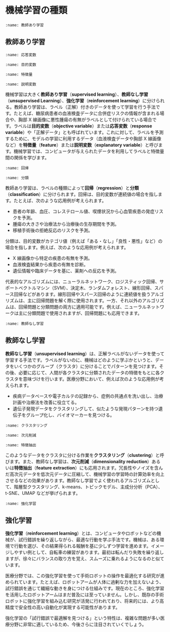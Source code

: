 # 機械学習の種類

```{index} き 教師あり学習
:name: 教師あり学習
```

## 教師あり学習


```{index} お 応答変数
:name: 応答変数
```

```{index} も　目的変数
:name: 目的変数
```

```{index} と 特徴量
:name: 特徴量
```

```{index} せ 説明変数
:name: 説明変数
```


機械学習は大きく**教師あり学習**（**supervised learning**）、**教師なし学習**（**unsupervised Learning**）、**強化学習**（**reinforcement learning**）に分けられる。教師あり学習は、ラベル（正解）付きのデータを使って学習を行う手法です。たとえば、糖尿病患者の血液検査データに合併症リスクの情報が含まれる場合や、胸部 X 線画像に悪性腫瘍の有無がラベルとして付けられている場合です。ラベルは**目的変数**（**objective variable**）または**応答変数**（**response variable**）や「正解データ」とも呼ばれています。これに対して、ラベルを予測するために、モデルの学習に利用するデータ（血液検査データや胸部 X 線画像など）を**特徴量**（**feature**）または**説明変数**（**explanatory variable**）と呼びます。機械学習では、コンピュータが与えられたデータを利用してラベルと特徴量間の関係を学びます。

```{index} か 回帰
:name: 回帰
```

```{index} ぶ 分類
:name: 分類
```

教師あり学習は、ラベルの種類によって**回帰**（**regression**）と**分類**（**classification**）に分けられます。回帰は、目的変数が連続値の場合を指します。たとえば、次のような応用例が考えられます。

- 患者の年齢、血圧、コレステロール値、喫煙状況から心血管疾患の発症リスクを予測。
- 腫瘍の大きさや治療法から治療後の生存期間を予測。
- 移植手術後の拒絶反応のリスクを予測。

分類は、目的変数がカテゴリ値（例えば「ある・なし」「良性・悪性」など）の場合を指します。例えば、次のような応用例が考えられます。

- X 線画像から特定の疾患の有無を予測。
- 血液検査結果から疾患の有無を診断。
- 遺伝情報や臨床データを基に、薬剤への反応を予測。


代表的なアルゴリズムには、ニューラルネットワーク、ロジスティック回帰、サポートベクトルマシン（SVM）、決定木、ランダムフォレスト、線形回帰、スパース回帰などがあります。線形回帰やスパース回帰のように連続値を扱うアルゴリズムは、主に回帰問題を解く際に使用されます。一方、それ以外のアルゴリズムは、回帰問題と分類問題の両方に適用可能です。例えば、ニューラルネットワークは主に分類問題で使用されますが、回帰問題にも応用できます。


```{index} き 教師なし学習
:name: 教師なし学習
```

## 教師なし学習


**教師なし学習**（**unsupervised learning**）は、正解ラベルがないデータを使って学習する手法です。ラベルがないのに、機械はどのように学ぶかというと、データをいくつかのグループ（クラスタ）に分けることでパターンを見つけます。その後、必要に応じて、人間が各クラスタに分類されたデータの特徴をもとに各クラスタを意味づけを行います。医療分野において、例えば次のような応用例が考えられます。

- 疾病データベースや電子カルテの記録から、症例の共通点を洗い出し、治療計画や治療法を改善に役立てる。
- 遺伝子発現データをクラスタリングして、似たような発現パターンを持つ遺伝子をグループ化し、バイオマーカーを見つける。

```{index} クラスタリング
:name: クラスタリング
```

```{index} 次元削減
:name: 次元削減
```

```{index} 特徴抽出
:name: 特徴抽出
```

このようなデータをクラスタに分ける作業を**クラスタリング**（**clustering**）と呼びます。また、教師なし学習は、**次元削減**（**dimensionality reduction**）あるいは**特徴抽出**（**feature extraction**）にも応用されます。冗長性やノイズを含んだ高次元データを低次元データに圧縮して、機械学習の学習時の計算効率を向上させるなどの効果があります。教師なし学習でよく使われるアルゴリズムとして、階層型クラスタリング、k-means、トピックモデル、主成分分析（PCA）、t-SNE、UMAP などが挙げられます。

```{index} き 強化学習
:name: 強化学習
```

## 強化学習

**強化学習**（**reinforcement learning**）とは、コンピュータやロボットなどの機械が、試行錯誤を繰り返しながら、最適な行動を学ぶ手法です。機械は、ある環境で行動を選び、その結果得られる報酬を基に少しずつ学習を進めます。イメージしやすい例として、自転車の練習があります。最初は転んだり失敗を繰り返しますが、徐々にバランスの取り方を覚え、スムーズに乗れるようになるのと似ています。

医療分野では、この強化学習を使って手術ロボットの操作を最適化する研究が進められています。たとえば、ロボットアームが人体に過剰な力を加えないよう、試行錯誤を通じて繊細な動きを身につける仕組みです。現在のところ、強化学習を活用したロボットアームはまだ普及には至っていません。しかし、既存の手術ロボットに強化学習を組み込む研究が活発に行われており、将来的には、より高精度で安全性の高い自動化が実現する可能性があります。

強化学習の「試行錯誤で最適解を見つける」という特性は、複雑な問題が多い医療分野に非常に適しているため、今後さらに注目されていくでしょう。